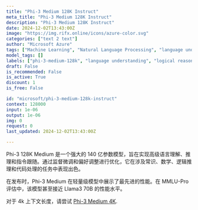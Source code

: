 ```yaml
---
title: "Phi-3 Medium 128K Instruct"
meta_title: "Phi-3 Medium 128K Instruct"
description: "Phi-3 Medium 128K Instruct"
date: 2024-12-02T13:43:00Z
image: "https://img.rifx.online/icons/azure-color.svg"
categories: ["text 2 text"]
author: "Microsoft Azure"
tags: ["Machine Learning", "Natural Language Processing", "language understanding", "Technology/Web", "logical reasoning", "Programming", "code processing", "Data Science", "advanced mathematics", "phi-3-medium-128k", "Microsoft Azure"]
model_tags: []
labels: ["phi-3-medium-128k", "language understanding", "logical reasoning", "code processing", "advanced mathematics"]
draft: False
is_recommended: False
is_active: True
discount: 1
is_free: False

id: "microsoft/phi-3-medium-128k-instruct"
context: 128000
input: 1e-06
output: 1e-06
img: 0
request: 0
last_updated: 2024-12-02T13:43:00Z

---
```


Phi-3 128K Medium 是一个强大的 140 亿参数模型，旨在实现高级语言理解、推理和指令跟随。通过监督微调和偏好调整进行优化，它在涉及常识、数学、逻辑推理和代码处理的任务中表现出色。

在发布时，Phi-3 Medium 在轻量级模型中展示了最先进的性能。在 MMLU-Pro 评估中，该模型甚至接近 Llama3 70B 的性能水平。

对于 4k 上下文长度，请尝试 [Phi-3 Medium 4K](/microsoft/phi-3-medium-4k-instruct).

